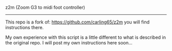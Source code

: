 z2m (Zoom G3 to midi foot controller)


------------------------------------------------


This repo is a fork of: https://github.com/carling65/z2m
you will find instructions there.

My own experience with this script is a little different to what is described in the original repo.
I will post my own instructions here soon...
